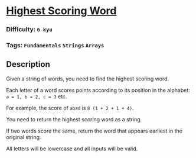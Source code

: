 # [Highest Scoring Word](https://www.codewars.com/kata/57eb8fcdf670e99d9b000272)

### Difficulty: `6 kyu`

### Tags: `Fundamentals` `Strings` `Arrays`

## Description

Given a string of words, you need to find the highest scoring word.

Each letter of a word scores points according to its position in the alphabet: `a = 1, b = 2, c = 3` etc.

For example, the score of `abad` is `8 (1 + 2 + 1 + 4)`.

You need to return the highest scoring word as a string.

If two words score the same, return the word that appears earliest in the original string.

All letters will be lowercase and all inputs will be valid.